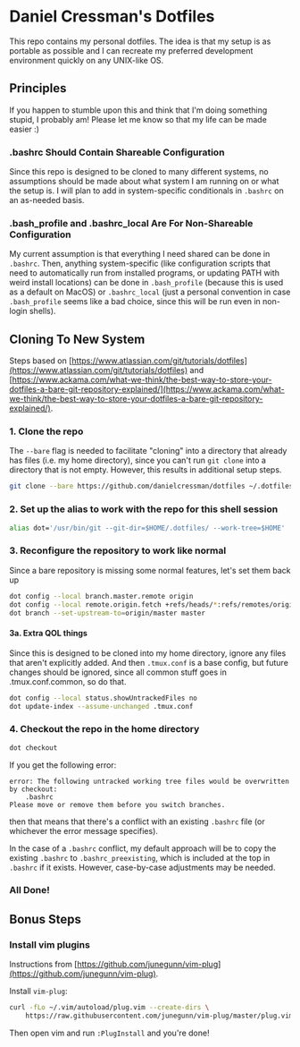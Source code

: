 # Daniel Cressman's Dotfiles

This repo contains my personal dotfiles. The idea is that my setup is as portable as possible and I can recreate my preferred development environment quickly on any UNIX-like OS.

## Principles

If you happen to stumble upon this and think that I'm doing something stupid, I probably am! Please let me know so that my life can be made easier :)

### .bashrc Should Contain Shareable Configuration

Since this repo is designed to be cloned to many different systems, no assumptions should be made about what system I am running on or what the setup is. I will plan to add in system-specific conditionals in `.bashrc` on an as-needed basis.

### .bash_profile and .bashrc_local Are For Non-Shareable Configuration

My current assumption is that everything I need shared can be done in `.bashrc`. Then, anything system-specific (like configuration scripts that need to automatically run from installed programs, or updating PATH with weird install locations) can be done in `.bash_profile` (because this is used as a default on MacOS) or `.bashrc_local` (just a personal convention in case `.bash_profile` seems like a bad choice, since this will be run even in non-login shells).

## Cloning To New System

Steps based on [https://www.atlassian.com/git/tutorials/dotfiles](https://www.atlassian.com/git/tutorials/dotfiles) and [https://www.ackama.com/what-we-think/the-best-way-to-store-your-dotfiles-a-bare-git-repository-explained/](https://www.ackama.com/what-we-think/the-best-way-to-store-your-dotfiles-a-bare-git-repository-explained/).

### 1. Clone the repo

The `--bare` flag is needed to facilitate "cloning" into a directory that already has files (i.e. my home directory), since you can't run `git clone` into a directory that is not empty. However, this results in additional setup steps.

```bash
git clone --bare https://github.com/danielcressman/dotfiles ~/.dotfiles
```

### 2. Set up the alias to work with the repo for this shell session
```bash
alias dot='/usr/bin/git --git-dir=$HOME/.dotfiles/ --work-tree=$HOME'
```

### 3. Reconfigure the repository to work like normal

Since a bare repository is missing some normal features, let's set them back up

```bash
dot config --local branch.master.remote origin
dot config --local remote.origin.fetch +refs/heads/*:refs/remotes/origin/*
dot branch --set-upstream-to=origin/master master
```

#### 3a. Extra QOL things

Since this is designed to be cloned into my home directory, ignore any files that aren't explicitly added. And then `.tmux.conf` is a base config, but future changes should be ignored, since all common stuff goes in .tmux.conf.common, so do that.

```bash
dot config --local status.showUntrackedFiles no
dot update-index --assume-unchanged .tmux.conf
```

### 4. Checkout the repo in the home directory

```bash
dot checkout
```
If you get the following error:
```text
error: The following untracked working tree files would be overwritten by checkout:
	.bashrc
Please move or remove them before you switch branches.
```
then that means that there's a conflict with an existing `.bashrc` file (or whichever the error message specifies).

In the case of a `.bashrc` conflict, my default approach will be to copy the existing `.bashrc` to `.bashrc_preexisting`, which is included at the top in `.bashrc` if it exists. However, case-by-case adjustments may be needed.

### All Done!

## Bonus Steps

### Install vim plugins

Instructions from [https://github.com/junegunn/vim-plug](https://github.com/junegunn/vim-plug).

Install `vim-plug`:
```bash
curl -fLo ~/.vim/autoload/plug.vim --create-dirs \
    https://raw.githubusercontent.com/junegunn/vim-plug/master/plug.vim
```
Then open vim and run `:PlugInstall` and you're done!

